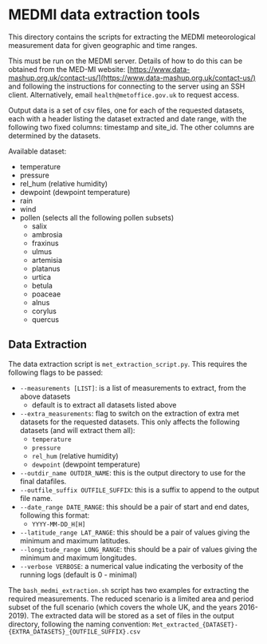 # MEDMI data extraction tools

This directory contains the scripts for extracting the MEDMI meteorological measurement
data for given geographic and time ranges. 

This must be run on the MEDMI server. Details of how to do this can be obtained from 
the MED-MI website: [https://www.data-mashup.org.uk/contact-us/](https://www.data-mashup.org.uk/contact-us/)
and  following the instructions for connecting to the server using an SSH client.
Alternatively, email `health@metoffice.gov.uk` to request access.

Output data is a set of csv files, one for each of the requested datasets, each with a 
header listing the dataset extracted and date range, with the following two fixed columns:
timestamp and site_id. The other columns are determined by the datasets.

Available dataset:
- temperature
- pressure
- rel_hum (relative humidity)
- dewpoint (dewpoint temperature)
- rain
- wind
- pollen (selects all the following pollen subsets)
  - salix
  - ambrosia
  - fraxinus
  - ulmus
  - artemisia
  - platanus
  - urtica
  - betula
  - poaceae
  - alnus
  - corylus
  - quercus




## Data Extraction

The data extraction script is `met_extraction_script.py`. This requires the following flags to
be passed:
- `--measurements [LIST]`: is a list of measurements to extract, from the above datasets
  - default is to extract all datasets listed above
- `--extra_measurements`: flag to switch on the extraction of extra met datasets for the requested 
  datasets. This only affects the following datasets (and will extract them all):
  - `temperature`
  - `pressure`
  - `rel_hum` (relative humidity)
  - `dewpoint` (dewpoint temperature)  
- `--outdir_name OUTDIR_NAME`: this is the output directory to use for the final datafiles.
- `--outfile_suffix OUTFILE_SUFFIX`: this is a suffix to append to the output file name.
- `--date_range DATE_RANGE`: this should be a pair of start and end dates, following this format:
  - `YYYY-MM-DD_H[H]`
- `--latitude_range LAT_RANGE`: this should be a pair of values giving the minimum and maximum latitudes.
- `--longitude_range LONG_RANGE`: this should be a pair of values giving the minimum and maximum longitudes.
- `--verbose VERBOSE`: a numerical value indicating the verbosity of the running logs (default is 0 - minimal)
  
The `bash_medmi_extraction.sh` script has two examples for extracting the required measurements.
The reduced scenario is a limited area and period subset of the full scenario (which covers the
whole UK, and the years 2016-2019). The extracted data will be stored as a set of files in
the output directory, following the naming convention: 
`Met_extracted_{DATASET}-{EXTRA_DATASETS}_{OUTFILE_SUFFIX}.csv`


